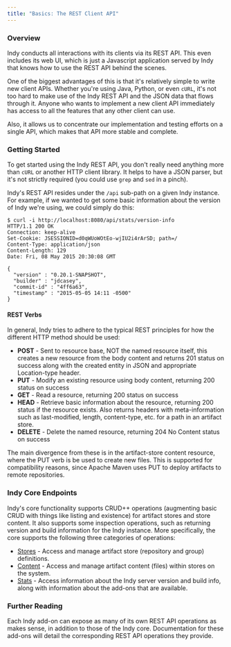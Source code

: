 ```yaml
---
title: "Basics: The REST Client API"
---
```


### Overview

Indy conducts all interactions with its clients via its REST API. This even includes its web UI, which is just a Javascript application served by Indy that knows how to use the REST API behind the scenes.

One of the biggest advantages of this is that it's relatively simple to write new client APIs. Whether you're using Java, Python, or even `cURL`, it's not too hard to make use of the Indy REST API and the JSON data that flows through it. Anyone who wants to implement a new client API immediately has access to all the features that any other client can use.

Also, it allows us to concentrate our implementation and testing efforts on a single API, which makes that API more stable and complete.

### Getting Started

To get started using the Indy REST API, you don't really need anything more than `cURL` or another HTTP client library. It helps to have a JSON parser, but it's not strictly required (you could use `grep` and `sed` in a pinch).

Indy's REST API resides under the `/api` sub-path on a given Indy instance. For example, if we wanted to get some basic information about the version of Indy we're using, we could simply do this:

    $ curl -i http://localhost:8080/api/stats/version-info
    HTTP/1.1 200 OK
    Connection: keep-alive
    Set-Cookie: JSESSIONID=d0qWUoWOtEo-wjIU2i4rArSD; path=/
    Content-Type: application/json
    Content-Length: 129
    Date: Fri, 08 May 2015 20:30:08 GMT
    
    {
      "version" : "0.20.1-SNAPSHOT",
      "builder" : "jdcasey",
      "commit-id" : "4ff6a63",
      "timestamp" : "2015-05-05 14:11 -0500"
    }

#### REST Verbs

In general, Indy tries to adhere to the typical REST principles for how the different HTTP method should be used:

* **POST** - Sent to resource base, NOT the named resource itself, this creates a new resource from the body content and returns 201 status on success along with the created entity in JSON and appropriate Location-type header.
* **PUT** - Modify an existing resource using body content, returning 200 status on success
* **GET** - Read a resource, returning 200 status on success
* **HEAD** - Retrieve basic information about the resource, returning 200 status if the resource exists. Also returns headers with meta-information such as last-modified, length, content-type, etc. for a path in an artifact store.
* **DELETE** - Delete the named resource, returning 204 No Content status on success

The main divergence from these is in the artifact-store content resource, where the PUT verb is be used to create new files. This is supported for compatibility reasons, since Apache Maven uses PUT to deploy artifacts to remote repositories.

### Indy Core Endpoints

Indy's core functionality supports CRUD++ operations (augmenting basic CRUD with things like listing and existence) for artifact stores and store content. It also supports some inspection operations, such as returning version and build information for the Indy instance. More specifically, the core supports the following three categories of operations:

* [Stores](rest/stores.html) - Access and manage artifact store (repository and group) definitions.
* [Content](rest/content.html) - Access and manage artifact content (files) within stores on the system.
* [Stats](rest/stats.html) - Access information about the Indy server version and build info, along with information about the add-ons that are available.

### Further Reading

Each Indy add-on can expose as many of its own REST API operations as makes sense, in addition to those of the Indy core. Documentation for these add-ons will detail the corresponding REST API operations they provide.


